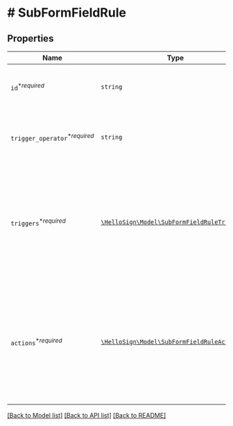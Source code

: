 # # SubFormFieldRule



## Properties

Name | Type | Description | Notes
------------ | ------------- | ------------- | -------------
| `id`<sup>*_required_</sup> | ```string``` |  Must be unique across all defined rules.  |  |
| `trigger_operator`<sup>*_required_</sup> | ```string``` |  Currently only `AND` is supported. Support for `OR` is being worked on.  |  [default to 'AND'] |
| `triggers`<sup>*_required_</sup> | [```\HelloSign\Model\SubFormFieldRuleTrigger[]```](SubFormFieldRuleTrigger.md) |  An array of trigger definitions, the &quot;if this&quot; part of &quot;**if this**, then that&quot;. Currently only a single trigger per rule is allowed.  |  |
| `actions`<sup>*_required_</sup> | [```\HelloSign\Model\SubFormFieldRuleAction[]```](SubFormFieldRuleAction.md) |  An array of action definitions, the &quot;then that&quot; part of &quot;if this, **then that**&quot;. Any number of actions may be attached to a single rule.  |  |

[[Back to Model list]](../../README.md#models) [[Back to API list]](../../README.md#endpoints) [[Back to README]](../../README.md)
